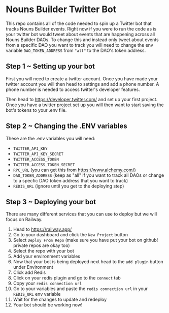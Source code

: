 # Nouns Builder Twitter Bot


This repo contains all of the code needed to spin up a Twitter bot that tracks Nouns Builder events. Right now if you were to run the code as is your twitter bot
would tweet about events that are happening across all Nouns Builder DAOs. To change this and instead only tweet about events from a specific DAO you want to track
you will need to change the env variable `DAO_TOKEN_ADDRESS` from `"all"` to the DAO's token address.


## Step 1 ~ Setting up your bot

First you will need to create a twitter account. Once you have made your twitter account you will then head to settings and add a phone number. A phone number is needed to access twitter's developer features.

Then head to https://developer.twitter.com/ and set up your first project. Once you have a twitter project set up you will then want to start saving the bot's tokens to your .env file.


## Step 2 ~ Changing the .ENV variables

These are the .env variables you will need:

- `TWITTER_API_KEY`
- `TWITTER_API_KEY_SECRET`
- `TWITTER_ACCESS_TOKEN`
- `TWITTER_ACCESS_TOKEN_SECRET`
- `RPC_URL` (you can get this from https://www.alchemy.com/)
- `DAO_TOKEN_ADDRESS` (keep as "all" if you want to track all DAOs or change to a specfic DAO token address that you want to track)
- `REDIS_URL` (ignore until you get to the deploying step)


## Step 3 ~ Deploying your bot

There are many different services that you can use to deploy but we will focus on Railway. 

1. Head to https://railway.app/
2. Go to your dashboard and click the `New Project` button
3. Select `Deploy From Repo` (make sure you have put your bot on github! private repos are okay too)
4. Select the repo with your bot
5. Add your environment variables
6. Now that your bot is being deployed next head to the `add plugin` button under Environment 
7. Click add Redis
8. Click on your redis plugin and go to the `connect` tab
9. Copy your `redis connection url`
10. Go to your variables and paste the `redis connection url` in your `REDIS_URL` env variable
11. Wait for the changes to update and redeploy
12. Your bot should be working now!